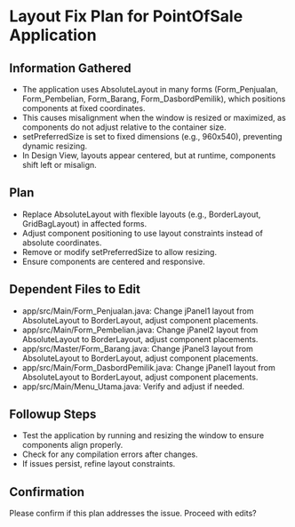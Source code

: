 # Layout Fix Plan for PointOfSale Application

## Information Gathered
- The application uses AbsoluteLayout in many forms (Form_Penjualan, Form_Pembelian, Form_Barang, Form_DasbordPemilik), which positions components at fixed coordinates.
- This causes misalignment when the window is resized or maximized, as components do not adjust relative to the container size.
- setPreferredSize is set to fixed dimensions (e.g., 960x540), preventing dynamic resizing.
- In Design View, layouts appear centered, but at runtime, components shift left or misalign.

## Plan
- Replace AbsoluteLayout with flexible layouts (e.g., BorderLayout, GridBagLayout) in affected forms.
- Adjust component positioning to use layout constraints instead of absolute coordinates.
- Remove or modify setPreferredSize to allow resizing.
- Ensure components are centered and responsive.

## Dependent Files to Edit
- app/src/Main/Form_Penjualan.java: Change jPanel1 layout from AbsoluteLayout to BorderLayout, adjust component placements.
- app/src/Main/Form_Pembelian.java: Change jPanel2 layout from AbsoluteLayout to BorderLayout, adjust component placements.
- app/src/Master/Form_Barang.java: Change jPanel3 layout from AbsoluteLayout to BorderLayout, adjust component placements.
- app/src/Main/Form_DasbordPemilik.java: Change jPanel1 layout from AbsoluteLayout to BorderLayout, adjust component placements.
- app/src/Main/Menu_Utama.java: Verify and adjust if needed.

## Followup Steps
- Test the application by running and resizing the window to ensure components align properly.
- Check for any compilation errors after changes.
- If issues persist, refine layout constraints.

## Confirmation
Please confirm if this plan addresses the issue. Proceed with edits?
